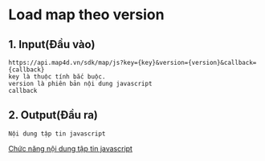 
#  Load map theo version
## 1. Input(Đầu vào)
```
https://api.map4d.vn/sdk/map/js?key={key}&version={version}&callback={callback}
key là thuộc tính bắc buộc.
version là phiên bản nội dung javascript
callback 
```
## 2. Output(Đầu ra)
```text
Nội dung tập tin javascript
```
[Chức năng nội dung tập tin javascript](https://github.com/map4d/map4d-web-sdk)

